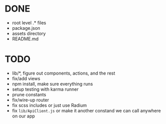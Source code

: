 # DONE

- root level .* files
- package.json
- assets directory
- README.md

# TODO

- lib/*, figure out components, actions, and the rest
- fix/add views
- npm install, make sure everything runs
- setup testing with karma runner
- prune constants
- fix/wire-up router
- fix scss includes or just use Radium
- fix `lib/ApiClient.js` or make it another constand we can call anywhere on our app
